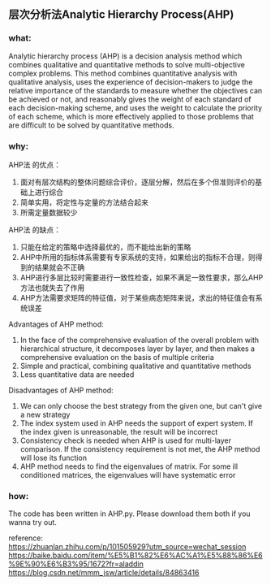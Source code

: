 ## 层次分析法Analytic Hierarchy Process(AHP)

### what:
Analytic hierarchy process (AHP) is a decision analysis method which combines qualitative and quantitative methods to solve multi-objective complex problems. This method combines quantitative analysis with qualitative analysis, uses the experience of decision-makers to judge the relative importance of the standards to measure whether the objectives can be achieved or not, and reasonably gives the weight of each standard of each decision-making scheme, and uses the weight to calculate the priority of each scheme, which is more effectively applied to those problems that are difficult to be solved by quantitative methods.

### why:
AHP法 的优点：<br/>
1. 面对有层次结构的整体问题综合评价，逐层分解，然后在多个但准则评价的基础上进行综合<br/>
2. 简单实用，将定性与定量的方法结合起来<br/>
3. 所需定量数据较少<br/>

AHP法 的缺点：<br/>
1. 只能在给定的策略中选择最优的，而不能给出新的策略<br/>
2. AHP中所用的指标体系需要有专家系统的支持，如果给出的指标不合理，则得到的结果就会不正确<br/>
3. AHP进行多层比较时需要进行一致性检查，如果不满足一致性要求，那么AHP方法也就失去了作用<br/>
4. AHP方法需要求矩阵的特征值，对于某些病态矩阵来说，求出的特征值会有系统误差<br/>

Advantages of AHP method:<br/>
1. In the face of the comprehensive evaluation of the overall problem with hierarchical structure, it decomposes layer by layer, and then makes a comprehensive evaluation on the basis of multiple criteria <br/>
2. Simple and practical, combining qualitative and quantitative methods <br/>
3. Less quantitative data are needed <br/>

Disadvantages of AHP method:<br/>
1. We can only choose the best strategy from the given one, but can't give a new strategy <br/>
2. The index system used in AHP needs the support of expert system. If the index given is unreasonable, the result will be incorrect <br/>
3. Consistency check is needed when AHP is used for multi-layer comparison. If the consistency requirement is not met, the AHP method will lose its function <br/>
4. AHP method needs to find the eigenvalues of matrix. For some ill conditioned matrices, the eigenvalues will have systematic error <br/>

### how:
The code has been written in AHP.py. Please download them both if you wanna try out.<br/>

reference:<br/>
https://zhuanlan.zhihu.com/p/101505929?utm_source=wechat_session<br/>
https://baike.baidu.com/item/%E5%B1%82%E6%AC%A1%E5%88%86%E6%9E%90%E6%B3%95/1672?fr=aladdin<br/>
https://blog.csdn.net/mmm_jsw/article/details/84863416<br/>

